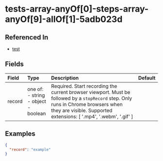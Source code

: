
# tests-array-anyOf[0]-steps-array-anyOf[9]-allOf[1]-5adb023d



## Referenced In

- [test](/docs/references/schemas/test)

## Fields

Field | Type | Description | Default
:-- | :-- | :-- | :--
record | one of:<br/>- string<br/>- object<br/>- boolean | Required. Start recording the current browser viewport. Must be followed by a `stopRecord` step. Only runs in Chrome browsers when they are visible. Supported extensions: [ '.mp4', '.webm', '.gif' ] | 

## Examples

```json
{
  "record": "example"
}
```
